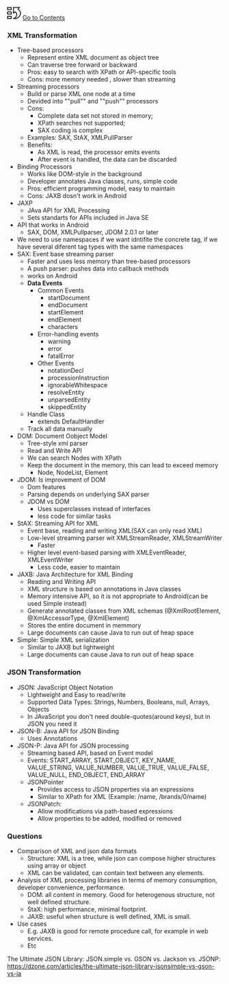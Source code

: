 [![index.md](assets/back_main_page_icon_124174_32.png)](index.md) [Go to Contents](index.md)

### XML Transformation

* Tree-based processors
  * Represent entire XML document as object tree
  * Can traverse tree forward or backward
  * Pros: easy to search with XPath or API-specific tools
  * Cons: more memory needed , slower than streaming
* Streaming processors
  * Build or parse XML one node at a time
  * Devided into  ""pull""  and ""push"" processors
  * Cons: 	
    * Complete data set not stored in memory;
    * XPath searches not supported;
    * SAX coding is complex
  * Examples: SAX, StAX, XMLPullParser
  * Benefits:
    * As XML is read, the processor emits events
    * After event is handled, the data can be discarded
* Binding Processors
  * Works like DOM-style in the background
  * Developer annotates Java classes, runs, simple code
  * Pros: efficient programming model, easy to maintain
  * Cons: JAXB dosn't work in Android
* JAXP
  * JAva API for XML Processing
  * Sets standarts for APIs included in Java SE
* API that works in Android
  * SAX, DOM, XMLPullparser, JDOM 2.0.1 or later
* We need to use namespaces if we want idntifite the concrete tag, if we have several diferent tag types with the same namespaces
* SAX: Event base streaming parser
  * Faster and uses less memory than tree-based processors
  * A push parser: pushes data into callback methods
  * works on Android
  * **Data Events**
    * Common Events
      * startDocument
      * endDocument
      * startElement
      * endElement
      * characters
    * Error-handling events
      * warning
      * error
      * fatalError
    * Other Events
      * notationDecl
      * processionInstruction
      * ignorableWhitespace
      * resolveEntity
      * unparsedEntity
      * skippedEntity
  * Handle Class 
    * extends DefaultHandler
  * Track all data manually
* DOM: Document Oobject Model
  * Tree-style xml parser
  * Read and Write API
  * We can search Nodes with XPath
  * Keep the document in the memory, this can lead to exceed memory
    - Node, NodeList, Element
* JDOM: Is improvement of DOM
  * Dom features
  * Parsing depends on underlying SAX parser
  * JDOM vs DOM
    * Uses superclasses instead of interfaces
    * less code for similar tasks
* StAX: Streaming API for XML
  * Event base, reading and writing XML(SAX can only read XML)
  * Low-level streaming parser wit XMLStreamReader, XMLStreamWriter
    * Faster
  * Higher level event-based parsing with XMLEventReader, XMLEventWriter
    * Less code, easier to maintain
* JAXB: Java Architecture for XML Binding
  * Reading and Writing API
  * XML structure is based on annotations in Java classes
  * Memory intensive API, so it is not appropriate to Android(can be used Simple instead)
  * Generate annotated classes from XML schemas (@XmlRootElement, @XmlAccessorType, @XmlElement)
  * Stores the entire document in memmory
  * Large documents can cause Java to run out of heap space
* Simple: Simple XML serialization
  * Similar to JAXB but lightweight
  * Large documents can cause Java to run out of heap space

### JSON Transformation

* JSON: JavaScript Object Notation
  * Lightweight and Easy to read/write
  * Supported Data Types: Strings, Numbers, Booleans, null, Arrays, Objects
  * In JAvaScript you don't need double-quotes(around keys), but in JSON you need it
* JSON-B: Java API for JSON Binding
  * Uses Annotations
* JSON-P: Java API for JSON processing
  * Streaming based API, based on Event model
  * Events: START_ARRAY, START_OBJECT, KEY_NAME, VALUE_STRING, VALUE_NUMBER, 
            VALUE_TRUE, VALUE_FALSE, VALUE_NULL, END_OBJECT, END_ARRAY
  * JSONPointer
    * Provides access to JSON properties via an expressions
    * Similar to XPath for XML (Example: /name, /brands/0/name)
  * JSONPatch:
    * Allow modifications via path-based expressions
    * Allow properties to be added, modified or removed

### Questions

* Comparison of XML and json data formats
  * Structure: XML is a tree, while json can compose higher structures using array or object
  * XML can be validated, can contain text between any elements.
* Analysis of XML processing libraries in terms of memory consumption, developer convenience, performance.
  * DOM: all content in memory. Good for heterogenous structure, not well defined structure.
  * StaX: high performance, minimal footprint.
  * JAXB: useful when structure is well defined, XML is small.
* Use cases
  * E.g. JAXB is good for remote procedure call, for example in web services.
  * Etc

The Ultimate JSON Library: JSON.simple vs. GSON vs. Jackson vs. JSONP:
https://dzone.com/articles/the-ultimate-json-library-jsonsimple-vs-gson-vs-ja